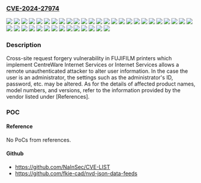 ### [CVE-2024-27974](https://cve.mitre.org/cgi-bin/cvename.cgi?name=CVE-2024-27974)
![](https://img.shields.io/static/v1?label=Product&message=ApeosPort-IV%20C2270%20R&color=blue)
![](https://img.shields.io/static/v1?label=Product&message=ApeosPort-IV%20C2270&color=blue)
![](https://img.shields.io/static/v1?label=Product&message=ApeosPort-IV%20C3370%20R&color=blue)
![](https://img.shields.io/static/v1?label=Product&message=ApeosPort-IV%20C3370&color=blue)
![](https://img.shields.io/static/v1?label=Product&message=ApeosPort-IV%20C4470%20R&color=blue)
![](https://img.shields.io/static/v1?label=Product&message=ApeosPort-IV%20C4470&color=blue)
![](https://img.shields.io/static/v1?label=Product&message=ApeosPort-IV%20C5570%20R&color=blue)
![](https://img.shields.io/static/v1?label=Product&message=ApeosPort-IV%20C5570&color=blue)
![](https://img.shields.io/static/v1?label=Product&message=ApeosWide%206050%2F3030&color=blue)
![](https://img.shields.io/static/v1?label=Product&message=DocuCentre-IV%20C2260&color=blue)
![](https://img.shields.io/static/v1?label=Product&message=DocuCentre-IV%20C2270&color=blue)
![](https://img.shields.io/static/v1?label=Product&message=DocuCentre-IV%20C3370&color=blue)
![](https://img.shields.io/static/v1?label=Product&message=DocuCentre-IV%20C4470&color=blue)
![](https://img.shields.io/static/v1?label=Product&message=DocuCentre-IV%20C5570&color=blue)
![](https://img.shields.io/static/v1?label=Product&message=DocuPrint%204050&color=blue)
![](https://img.shields.io/static/v1?label=Product&message=DocuPrint%204060&color=blue)
![](https://img.shields.io/static/v1?label=Product&message=DocuPrint%205060&color=blue)
![](https://img.shields.io/static/v1?label=Product&message=DocuPrint%20C2255&color=blue)
![](https://img.shields.io/static/v1?label=Product&message=DocuPrint%20C2450%20II&color=blue)
![](https://img.shields.io/static/v1?label=Product&message=DocuPrint%20C2450&color=blue)
![](https://img.shields.io/static/v1?label=Product&message=DocuPrint%20C3200A&color=blue)
![](https://img.shields.io/static/v1?label=Product&message=DocuPrint%20C3350&color=blue)
![](https://img.shields.io/static/v1?label=Product&message=DocuPrint%20C3360&color=blue)
![](https://img.shields.io/static/v1?label=Product&message=DocuPrint%20C3450%20d%20II&color=blue)
![](https://img.shields.io/static/v1?label=Product&message=DocuPrint%20C3450%20d&color=blue)
![](https://img.shields.io/static/v1?label=Product&message=DocuPrint%20M455%20df&color=blue)
![](https://img.shields.io/static/v1?label=Product&message=DocuPrint%20P450%20JM&color=blue)
![](https://img.shields.io/static/v1?label=Product&message=DocuPrint%20P450%20d&color=blue)
![](https://img.shields.io/static/v1?label=Product&message=DocuPrint%20P450%20ps&color=blue)
![](https://img.shields.io/static/v1?label=Product&message=DocuPrint%20P455%20d&color=blue)
![](https://img.shields.io/static/v1?label=Product&message=DocuWide%202055&color=blue)
![](https://img.shields.io/static/v1?label=Product&message=DocuWide%203035&color=blue)
![](https://img.shields.io/static/v1?label=Product&message=DocuWide%206055&color=blue)
![](https://img.shields.io/static/v1?label=Product&message=DocuWide%206057%2F3037&color=blue)
![](https://img.shields.io/static/v1?label=Product&message=DocuWide%209095%CE%B1&color=blue)
![](https://img.shields.io/static/v1?label=Product&message=DocuWide%209098%CE%B1&color=blue)
![](https://img.shields.io/static/v1?label=Product&message=DocuWide%20C842&color=blue)
![](https://img.shields.io/static/v1?label=Version&message=all%20versions%20&color=brightgreen)
![](https://img.shields.io/static/v1?label=Vulnerability&message=Cross-site%20request%20forgery%20(CSRF)&color=brightgreen)

### Description

Cross-site request forgery vulnerability in FUJIFILM printers which implement CentreWare Internet Services or Internet Services allows a remote unauthenticated attacker to alter user information. In the case the user is an administrator, the settings such as the administrator's ID, password, etc. may be altered. As for the details of affected product names, model numbers, and versions, refer to the information provided by the vendor listed under [References].

### POC

#### Reference
No PoCs from references.

#### Github
- https://github.com/NaInSec/CVE-LIST
- https://github.com/fkie-cad/nvd-json-data-feeds

